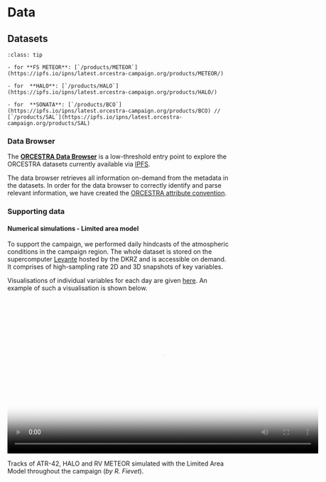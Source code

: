 # Data

## Datasets

```{admonition} Available data
:class: tip

- for **FS METEOR**: [`/products/METEOR`](https://ipfs.io/ipns/latest.orcestra-campaign.org/products/METEOR/)

- for  **HALO**: [`/products/HALO`](https://ipfs.io/ipns/latest.orcestra-campaign.org/products/HALO/)

- for  **SONATA**: [`/products/BCO`](https://ipfs.io/ipns/latest.orcestra-campaign.org/products/BCO) //  [`/products/SAL`](https://ipfs.io/ipns/latest.orcestra-campaign.org/products/SAL)

```

### Data Browser

The [**ORCESTRA Data Browser**](https://browser.orcestra-campaign.org) is a low-threshold entry point to explore the ORCESTRA datasets currently available via [IPFS](https://ipfs.io/ipns/latest.orcestra-campaign.org/products/).

The data browser retrieves all information on-demand from the metadata in the datasets. In order for the data browser to correctly identify and parse relevant information, we have created the [ORCESTRA attribute convention](attribute_convention.md).

### Supporting data
#### Numerical simulations - Limited area model

To support the campaign, we performed daily hindcasts of the atmospheric conditions in the campaign region. The whole dataset is stored on the supercomputer [Levante](https://docs.dkrz.de/doc/levante/index.html) hosted by the DKRZ and is accessible on demand. It comprises of high-sampling rate 2D and 3D snapshots of key variables.

Visualisations of individual variables for each day are given [here](lam.md). An example of such a visualisation is shown below.

<video width="700" controls="" poster="hhttps://swift.dkrz.de/v1/dkrz_f765c92765f44c068725c0d08cc1e6c5/LAM-ORCESTRA/pathways-rsut_ZoomLvl1-thumb.png">
  <source src="https://swift.dkrz.de/v1/dkrz_f765c92765f44c068725c0d08cc1e6c5/LAM-ORCESTRA/pathways-rsut_ZoomLvl1.mp4" type="video/mp4">
  Your browser does not support the video tag.
</video>

Tracks of ATR-42, HALO and RV METEOR simulated with the Limited Area Model throughout the campaign (*by R. Fievet*).
